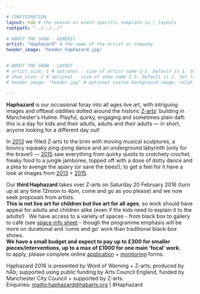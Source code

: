 ```yaml
---

# CONFIGURATION
layout: hab # the season or event-specific template in /_layouts
rootpath: "../../../"

# ABOUT THE SHOW - GENERIC
artist: "Haphazard" # the name of the artist or company
header_image: "header_haphazard.jpg"   


# ABOUT THE SHOW - LAYOUT
# artist_size: 1 # optional - size of artist name 1-5. Default is 1. Set longer names to lower values
# show_size: 2 # optional - size of show name 2-5. Default is 2. Set longer names to lower values
# header_image: "header.jpg" # optional custom background image, relative to current page

---         
```

**Haphazard** is our occasional foray into all ages live art, with intriguing images and offbeat oddities dotted around the historic [Z-arts](http://www.z-arts.org)' building in Manchester's Hulme. Playful, quirky, engaging and sometimes plain daft: this is a day for kids and their adults, adults and *their* adults — in short, anyone looking for a different day out!
        
In [2013](/archive/2013-spring/haphazard) we filled Z-arts to the brim with moving musical sculptures, a bouncy squeaky ping-pong dance and an underground labyrinth (only for the brave!) — [2015](/archive/2015-spring/haphazard) saw everything from quirky quoits to crotchety crochet, freaky food to a jungle jamboree, topped off with a dose of dotty dance and a plea to avenge the apiary (or save the bees!); to get a feel for it have a look at images from [2013](/galleries/2013-haphazard) + [2015](/galleries/2015-haphazard).
        
Our **third Haphazard** takes over Z-arts on Saturday 20 February 2016 (turn up at any time 12noon to 4pm, come and go as you please) and we now seek proposals from artists.    
**This is not live art for children but live art for all ages**, so work should have appeal for adults and children alike (even if the kids need to explain it to the adults!)     
We have access to a variety of spaces - from black box to gallery to café (see [space info sheet](http://haphazard.posthaven.com/haphazard-2016-live-art-for-all-ages-call-for-artists) - though the programme emphasis will be more on durational and ‘come and go’ work than traditional black-box shows.    
**We have a small budget and expect to pay up to £300 for smaller pieces/interventions, up to a max of £1000 for one main ‘focal’ work.**    
 to apply, please complete online <a href="http://habarts.wufoo.eu/forms/haphazard-2016-proposal-form" target="_blank">application</a> + <a href="http://habarts.wufoo.eu/forms/hab-monitoring-form" target="_blank">monitoring</a> forms.      
 
Haphazard 2016 is presented by Word of Warning + Z-arts; produced by hÅb; supported using public funding by Arts Council England, funded by Manchester City Council + supported by Z-arts.         
Enquiries: <mailto:haphazard@habarts.org> | #Haphazard
